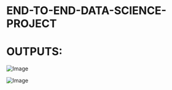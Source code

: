 # END-TO-END-DATA-SCIENCE-PROJECT

# OUTPUTS:

![Image](https://github.com/user-attachments/assets/58330a99-5864-43a9-9d05-cbb666f0b4da)


![Image](https://github.com/user-attachments/assets/25f532d6-ad41-4b37-a738-4ab9faa9c0cf)
